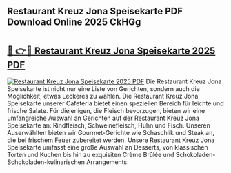 ## Restaurant Kreuz Jona Speisekarte PDF Download Online 2025 CkHGg

# <h2><a href="http://gcbkm1d.nevu.top/?p=Restaurant+Kreuz+Jona+Speisekarte">🔗 👉🔴 Restaurant Kreuz Jona Speisekarte 2025 PDF</a></h2>

[![Restaurant Kreuz Jona Speisekarte 2025 PDF](https://i.imgur.com/dBaPXMq.png)](http://gcbkm1d.nevu.top/?p=Restaurant+Kreuz+Jona+Speisekarte)
Die Restaurant Kreuz Jona Speisekarte ist nicht nur eine Liste von Gerichten, sondern auch die Möglichkeit, etwas Leckeres zu wählen. Die Restaurant Kreuz Jona Speisekarte unserer Cafeteria bietet einen speziellen Bereich für leichte und frische Salate. Für diejenigen, die Fleisch bevorzugen, bieten wir eine umfangreiche Auswahl an Gerichten auf der Restaurant Kreuz Jona Speisekarte an: Rindfleisch, Schweinefleisch, Huhn und Fisch. Unseren Auserwählten bieten wir Gourmet-Gerichte wie Schaschlik und Steak an, die bei frischem Feuer zubereitet werden. Unsere Restaurant Kreuz Jona Speisekarte umfasst eine große Auswahl an Desserts, von klassischen Torten und Kuchen bis hin zu exquisiten Crème Brûlée und Schokoladen-Schokoladen-kulinarischen Arrangements.
